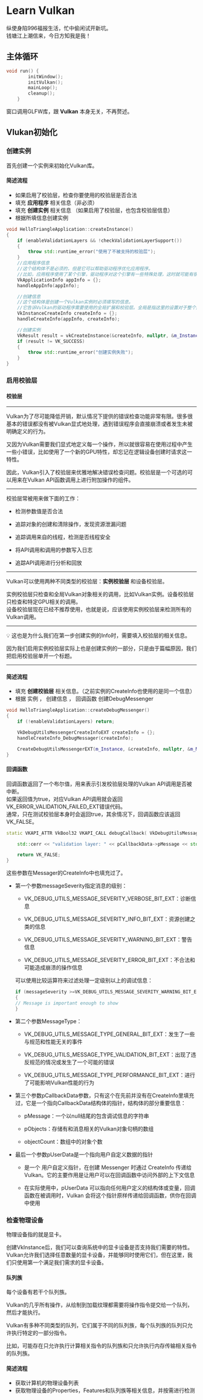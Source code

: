 # Learn Vulkan

纵使身陷996福报生活，忙中偷闲试开新坑。  
钱塘江上潮信来，今日方知我是我！

## 主体循环

``` C++
void run() {
        initWindow();
        initVulkan();
        mainLoop();
        cleanup();
    }
```

窗口调用GLFW库，跟 **Vulkan** 本身无关，不再赘述。

## Vlukan初始化

### 创建实例
首先创建一个实例来初始化Vulkan库。

#### 简述流程
- 如果启用了校验层，检查你要使用的校验层是否合法
- 填充 **应用程序** 相关信息（非必须）
- 填充 **创建实例** 相关信息 （如果启用了校验层，也包含校验层信息）
- 根据所填信息创建实例

```C++
void HelloTriangleApplication::createInstance()
{
    if (enableValidationLayers && !checkValidationLayerSupport())
    {
        throw std::runtime_error("使用了不被支持的校验层");
    }
    //应用程序信息
    //这个结构体不是必须的，但是它可以帮助驱动程序优化应用程序。
    //比如，应用程序使用了某个引擎，驱动程序对这个引擎有一些特殊处理，这时就可能有很大的优化提升
    VkApplicationInfo appInfo = {};
    handleAppInfo(appInfo);

    //创建信息
    //这个结构体是创建一个Vulkan实例时必须填写的信息。
    //它告诉Vulkan的驱动程序需要使用的全局扩展和校验层。全局是指这里的设置对于整个应用程序都有效，而不仅仅对一个设备有效。
    VkInstanceCreateInfo createInfo = {};
    handleCreateInfo(appInfo, createInfo);

    //创建实例
    VkResult result = vkCreateInstance(&createInfo, nullptr, &m_Instance);
    if (result != VK_SUCCESS)
    {
        throw std::runtime_error("创建实例失败");
    }
}
```

### 启用校验层
#### 校验层

***

Vulkan为了尽可能降低开销，默认情况下提供的错误检查功能非常有限。很多很基本的错误都没有被Vulkan显式地处理，遇到错误程序会直接崩溃或者发生未被明确定义的行为。  

又因为Vulkan需要我们显式地定义每一个操作，所以就很容易在使用过程中产生一些小错误，比如使用了一个新的GPU特性，却忘记在逻辑设备创建时请求这一特性。  

因此，Vulkan引入了校验层来优雅地解决错误检查问题。校验层是一个可选的可以用来在Vulkan API函数调用上进行附加操作的组件。
***
校验层常被用来做下面的工作：

- 检测参数值是否合法

- 追踪对象的创建和清除操作，发现资源泄漏问题

- 追踪调用来自的线程，检测是否线程安全

- 将API调用和调用的参数写入日志

- 追踪API调用进行分析和回放

***

Vulkan可以使用两种不同类型的校验层：**实例校验层** 和设备校验层。

实例校验层只检查和全局Vulkan对象相关的调用，比如Vulkan实例。设备校验层只检查和特定GPU相关的调用。  
设备校验层现在已经不推荐使用，也就是说，应该使用实例校验层来检测所有的Vulkan调用。

***

💡  这也是为什么我们在第一步创建实例的Info时，需要填入校验层的相关信息。

因为我们启用实例校验层实际上也是创建实例的一部分，只是由于篇幅原因，我们把启用校验层单开一个标题。

***

#### 简述流程
- 填充 **创建校验层** 相关信息。（之前实例的CreateInfo也使用的是同一个信息）
- 根据 实例 ， 创建信息 ， 回调函数 创建DebugMessenger

~~~ C++
void HelloTriangleApplication::createDebugMessenger()
{
    if (!enableValidationLayers) return;

    VkDebugUtilsMessengerCreateInfoEXT createInfo = {};
    handleCreateInfo_DebugMessager(createInfo);

    CreateDebugUtilsMessengerEXT(m_Instance, &createInfo, nullptr, &m_Messenger);
}
~~~

#### 回调函数

回调函数返回了一个布尔值，用来表示引发校验层处理的Vulkan API调用是否被中断。  
如果返回值为true，对应Vulkan API调用就会返回VK_ERROR_VALIDATION_FAILED_EXT错误代码。  
通常，只在测试校验层本身时会返回true，其余情况下，回调函数应该返回VK_FALSE。

~~~ C++
static VKAPI_ATTR VkBool32 VKAPI_CALL debugCallback( VkDebugUtilsMessageSeverityFlagBitsEXT messageSeverity, VkDebugUtilsMessageTypeFlagsEXT messageType, const VkDebugUtilsMessengerCallbackDataEXT* pCallbackData, void* pUserData) {

    std::cerr << "validation layer: " << pCallbackData->pMessage << std::endl;

    return VK_FALSE;
}
~~~
这些参数在Messager的CreateInfo中也填充过了。

- 第一个参数messageSeverity指定消息的级别：

    - VK_DEBUG_UTILS_MESSAGE_SEVERITY_VERBOSE_BIT_EXT：诊断信息

    - VK_DEBUG_UTILS_MESSAGE_SEVERITY_INFO_BIT_EXT：资源创建之类的信息

    - VK_DEBUG_UTILS_MESSAGE_SEVERITY_WARNING_BIT_EXT：警告信息

    - VK_DEBUG_UTILS_MESSAGE_SEVERITY_ERROR_BIT_EXT：不合法和可能造成崩溃的操作信息

    可以使用比较运算符来过滤处理一定级别以上的调试信息：
    ~~~ C++
    if (messageSeverity >=VK_DEBUG_UTILS_MESSAGE_SEVERITY_WARNING_BIT_EXT) 
    {
    // Message is important enough to show
    }
    ~~~

- 第二个参数MessageType：
    - VK_DEBUG_UTILS_MESSAGE_TYPE_GENERAL_BIT_EXT：发生了一些与规范和性能无关的事件

    - VK_DEBUG_UTILS_MESSAGE_TYPE_VALIDATION_BIT_EXT：出现了违反规范的情况或发生了一个可能的错误

    - VK_DEBUG_UTILS_MESSAGE_TYPE_PERFORMANCE_BIT_EXT：进行了可能影响Vulkan性能的行为

- 第三个参数pCallbackData参数，只有这个在先前并没有在CreateInfo里填充过，它是一个指向CallbackData结构体的指针，结构体的部分重要信息：

    - pMessage：一个以null结尾的包含调试信息的字符串

    - pObjects：存储有和消息相关的Vulkan对象句柄的数组

    - objectCount：数组中的对象个数
-  最后一个参数pUserData是一个指向用户自定义数据的指针

    -  是一个 用户自定义指针，在创建 Messenger 时通过 CreateInfo 传递给 Vulkan。它的主要作用是让用户可以在回调函数中访问外部的上下文信息

    - 在实际使用中，pUserData 可以指向任何用户定义的结构体或变量，回调函数在被调用时，Vulkan 会将这个指针原样传递给回调函数，供你在回调中使用

### 检查物理设备
物理设备指的就是显卡。

创建VkInstance后，我们可以查询系统中的显卡设备是否支持我们需要的特性。Vulkan允许我们选择任意数量的显卡设备，并能够同时使用它们，但在这里，我们只使用第一个满足我们需求的显卡设备。

#### 队列族
每个设备有若干个队列族。

Vulkan的几乎所有操作，从绘制到加载纹理都需要将操作指令提交给一个队列，然后才能执行。

Vulkan有多种不同类型的队列，它们属于不同的队列族，每个队列族的队列只允许执行特定的一部分指令。

比如，可能存在只允许执行计算相关指令的队列族和只允许执行内存传输相关指令的队列族。

#### 简述流程
- 获取计算机的物理设备列表
- 获取物理设备的Properties，Features和队列族等相关信息，并按需进行检测

